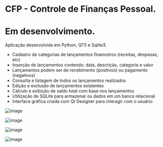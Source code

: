# CFP - Controle de Finanças Pessoal.

# Em desenvolvimento.

Aplicação desenvolvida em Python, QT5 e Sqlite3.

* Cadastro de categorias de lançamentos financeiros (receitas, despesas, etc)
* Inserção de lançamentos contendo: data, descrição, categoria e valor
* Lançamentos podem ser de recebimento (positivos) ou pagamento (negativos)
* Consulta e listagem de todos os lançamentos realizados
* Edição e exclusão de lançamentos existentes
* Cálculo e exibição de saldo total com base nos lançamentos
* Utilização de SQLite para armazenar os dados em um banco relacional
* Interface gráfica criada com Qt Designer para interagir com o usuário


![image](https://github.com/GiulianoVianna/CFP_Controle_Finan-as_Pessoal/assets/101942554/2be20fc4-b18f-48e2-8a2e-dfe016476149)


![image](https://user-images.githubusercontent.com/101942554/187312263-fb78d83c-6d40-4914-9dad-2e641b0d7c28.png)

![image](https://user-images.githubusercontent.com/101942554/187312299-39381c50-af44-41f8-a39c-853b34f4bbf4.png)

![image](https://user-images.githubusercontent.com/101942554/187312361-f4a02487-3728-4a28-9a4a-b247500b2fb4.png)

